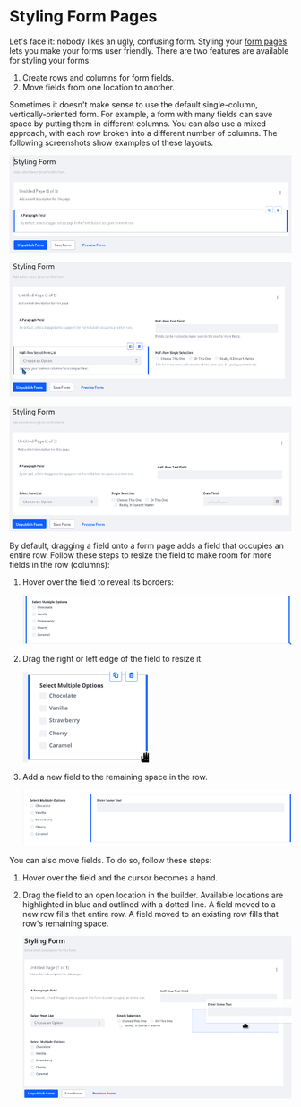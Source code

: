 # Styling Form Pages

Let's face it: nobody likes an ugly, confusing form. Styling your 
[form pages](/discover/portal/-/knowledge_base/7-1/form-pages) 
lets you make your forms user friendly. There are two features are available for 
styling your forms: 

1.  Create rows and columns for form fields. 
2.  Move fields from one location to another. 

Sometimes it doesn't make sense to use the default single-column, 
vertically-oriented form. For example, a form with many fields can save space by 
putting them in different columns. You can also use a mixed approach, with each 
row broken into a different number of columns. The following screenshots show 
examples of these layouts. 

![Figure 1: This is the default single-column, vertically-oriented form.](../../images/forms-form-row.png)

![Figure 2: Putting form fields in multiple columns can give you more space to work with.](../../images/forms-layout-multicolumn.png)

![Figure 3: In this screenshot, the first row is in two columns and the second row is in three columns.](../../images/forms-layout-mixed.png)

By default, dragging a field onto a form page adds a field that occupies an 
entire row. Follow these steps to resize the field to make room for more fields 
in the row (columns): 

1.  Hover over the field to reveal its borders: 

    ![Figure 4: Form field borders.](../../images/forms-field-borders.png)

2.  Drag the right or left edge of the field to resize it.

    ![Figure 5: After resizing, the field is smaller.](../../images/forms-field-resized.png)

3.  Add a new field to the remaining space in the row. 

    ![Figure 6: There are now two fields in the row.](../../images/forms-field-columns.png)

You can also move fields. To do so, follow these steps: 

1.  Hover over the field and the cursor becomes a hand. 

2.  Drag the field to an open location in the builder. Available locations are
    highlighted in blue and outlined with a dotted line. A field moved to a new 
    row fills that entire row. A field moved to an existing row fills that row's 
    remaining space. 

    ![Figure 7: You can also move fields on form pages.](../../images/forms-move-field.png)
